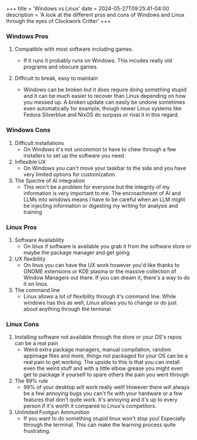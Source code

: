 +++
title = 'Windows vs Linux'
date = 2024-05-27T09:25:41-04:00
description = 'A look at the different pros and cons of Windows and Linux through the eyes of Clockwork Critter'
+++
### Windows Pros

1. Compatible with most software including games.

    *   If it runs it probably runs on Windows. This incudes really old programs and obscure games.

2. Difficult to break, easy to maintain

    *   Windows can be broken but it does require doing something stupid and it can be much easier to recover than Linux depending on how you messed up. A broken update can easily be undone sometimes even automatically for example, though newer Linux systems like Fedora Silverblue and NixOS do surpass or rival it in this regard.

### Windows Cons
1. Difficult installations
    *   On Windows it's not uncommon to have to chew through a few installers to set up the software you need.
2. Inflexible UX
    *   On Windows you can't move your taskbar to the side and you have very limited options for customization. 
3. The Spectre of AI integration
    *   This won't be a problem for everyone but the integrity of my information is very important to me. The encroachment of AI and LLMs into windows means I have to be careful when an LLM might be injecting information or digesting my writing for analysis and training

### Linux Pros
1. Software Availability
    *   On linux if software is available you grab it from the software store or maybe the package manager and get going. 
2. UX flexibility
    *   On linux you can have the UX work however you'd like thanks to GNOME extensions or KDE plasma or the massive collection of Window Managers out there. If you can dream it, there's a way to do it on linux.
3. The command line
    *   Linux allows a lot of flexibility through it's command line. While windows has this as well, Linux allows you to change or do just about anything through the terminal

### Linux Cons

1. Installing software not available through the store or your OS's repos can be a real pain
    *   Weird extra package managers, manual compilation, random appimage files and more, things not packaged for your OS can be a real pain to get working. The upside to this is that you can install even the weird stuff and with a little elbow grease you might even get to package it yourself to spare others the pain you went through
2. The 99% rule
    *   99% of your desktop will work really well! However there will always be a few annoying bugs you can't fix with your hardware or a few features that don't quite work. It's annoying and it's up to every person if it's worth it compared to Linux's competitors.
3. Unlimited Footgun Ammunition
    *   If you want to do something stupid linux won't stop you! Especially through the terminal. This can make the learning process quite frustrating.